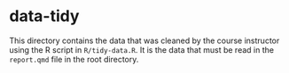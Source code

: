 # data-tidy

This directory contains the data that was cleaned by the course instructor using the R script in `R/tidy-data.R`. It is the data that must be read in the `report.qmd` file in the root directory.